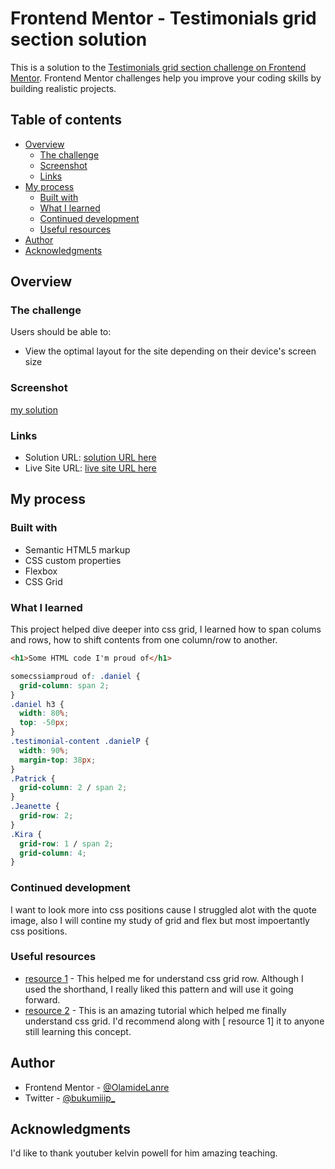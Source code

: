 # Frontend Mentor - Testimonials grid section solution

This is a solution to the [Testimonials grid section challenge on Frontend Mentor](https://www.frontendmentor.io/challenges/testimonials-grid-section-Nnw6J7Un7). Frontend Mentor challenges help you improve your coding skills by building realistic projects.

## Table of contents

- [Overview](#overview)
  - [The challenge](#the-challenge)
  - [Screenshot](#screenshot)
  - [Links](#links)
- [My process](#my-process)
  - [Built with](#built-with)
  - [What I learned](#what-i-learned)
  - [Continued development](#continued-development)
  - [Useful resources](#useful-resources)
- [Author](#author)
- [Acknowledgments](#acknowledgments)

## Overview

### The challenge

Users should be able to:

- View the optimal layout for the site depending on their device's screen size

### Screenshot

[my solution](image.png)

### Links

- Solution URL: [solution URL here](https://github.com/OlamideLanre/Testimonials-grid-section)
- Live Site URL: [live site URL here](https://olamidelanre.github.io/Testimonial-grid-section)

## My process

### Built with

- Semantic HTML5 markup
- CSS custom properties
- Flexbox
- CSS Grid

### What I learned

This project helped dive deeper into css grid, I learned how to span colums and rows, how to shift contents from one column/row to another.

```html
<h1>Some HTML code I'm proud of</h1>
```

```css
somecssiamproud of: .daniel {
  grid-column: span 2;
}
.daniel h3 {
  width: 80%;
  top: -50px;
}
.testimonial-content .danielP {
  width: 90%;
  margin-top: 38px;
}
.Patrick {
  grid-column: 2 / span 2;
}
.Jeanette {
  grid-row: 2;
}
.Kira {
  grid-row: 1 / span 2;
  grid-column: 4;
}
```

### Continued development

I want to look more into css positions cause I struggled alot with the quote image, also I will contine my study of grid and flex but most impoertantly css positions.

### Useful resources

- [ resource 1](https://www.w3schools.com/cssref/pr_grid-row.php) - This helped me for understand css grid row. Although I used the shorthand, I really liked this pattern and will use it going forward.
- [ resource 2](https://youtu.be/rg7Fvvl3taU?si=y_ACkNVLkwovK_yb) - This is an amazing tutorial which helped me finally understand css grid. I'd recommend along with [ resource 1] it to anyone still learning this concept.

## Author

- Frontend Mentor - [@OlamideLanre](https://www.frontendmentor.io/profile/OlamideLanre)
- Twitter - [@bukumiiip\_](https://www.twitter.com/bukumiiip_)

## Acknowledgments

I'd like to thank youtuber kelvin powell for him amazing teaching.
